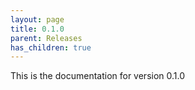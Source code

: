 ```yaml
---
layout: page
title: 0.1.0
parent: Releases
has_children: true
---
```


This is the documentation for version 0.1.0
